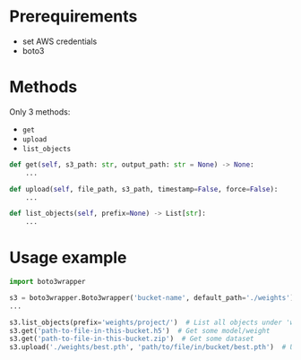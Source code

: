 # Prerequirements

- set AWS credentials
- boto3

# Methods

Only 3 methods:
- `get`
- `upload`
- `list_objects`

```python
def get(self, s3_path: str, output_path: str = None) -> None:
    ...

def upload(self, file_path, s3_path, timestamp=False, force=False):
    ...

def list_objects(self, prefix=None) -> List[str]:
    ...
```

# Usage example

```python
import boto3wrapper

s3 = boto3wrapper.Boto3wrapper('bucket-name', default_path='./weights')
...

s3.list_objects(prefix='weights/project/')  # List all objects under 'weights/project/'
s3.get('path-to-file-in-this-bucket.h5')  # Get some model/weight
s3.get('path-to-file-in-this-bucket.zip')  # Get some dataset
s3.upload('./weights/best.pth', 'path/to/file/in/bucket/best.pth')  # Upload resulted weight
```
    
